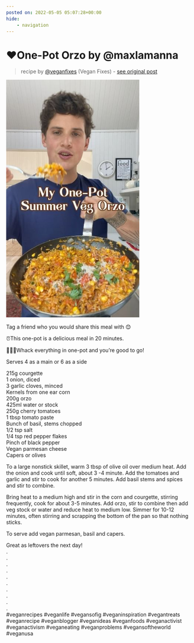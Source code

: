 ```yaml
---
posted on: 2022-05-05 05:07:28+00:00
hide:
    - navigation
---
```


# ❤️One-Pot Orzo by @maxlamanna 

> recipe by [@veganfixes](https://www.instagram.com/veganfixes/) 
(Vegan Fixes) - [see original post](https://instagram.com/p/CdKfASmJsQJ)

![](../img/veganfixes_05-05-2022_0505.png)

  
Tag a friend who you would share this meal with 😊  
  
⏰This one-pot is a delicious meal in 20 minutes.   
  
👨🏻‍🍳Whack everything in one-pot and you’re good to go!   
  
Serves 4 as a main or 6 as a side  
  
215g courgette  
1 onion, diced  
3 garlic cloves, minced  
Kernels from one ear corn  
200g orzo  
425ml water or stock  
250g cherry tomatoes  
1 tbsp tomato paste  
Bunch of basil, stems chopped  
1/2 tsp salt  
1/4 tsp red pepper flakes  
Pinch of black pepper  
Vegan parmesan cheese  
Capers or olives  
  
To a large nonstick skillet, warm 3 tbsp of olive oil over medium heat. Add the onion and cook until soft, about 3 -4 minute. Add the tomatoes and garlic and stir to cook for another 5 minutes. Add basil stems and spices and stir to combine.  
  
Bring heat to a medium high and stir in the corn and courgette, stirring frequently, cook for about 3-5 minutes. Add orzo, stir to combine then add veg stock or water and reduce heat to medium low. Simmer for 10-12 minutes, often stirring and scrapping the bottom of the pan so that nothing sticks.   
  
To serve add vegan parmesan, basil and capers.  
  
Great as leftovers the next day!  
.  
.  
.  
.  
.  
.  
.  
.  
.  
.  
\#veganrecipes \#veganlife \#vegansofig \#veganinspiration \#vegantreats \#veganrecipe \#veganblogger \#veganideas \#veganfoods \#veganactivist \#veganactivism \#veganeating \#veganproblems \#vegansoftheworld \#veganusa   